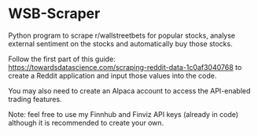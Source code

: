 # WSB-Scraper
Python program to scrape r/wallstreetbets for popular stocks, analyse external sentiment on the stocks and automatically buy those stocks.

Follow the first part of this guide: https://towardsdatascience.com/scraping-reddit-data-1c0af3040768 to create a Reddit application and input those values into the code. 

You may also need to create an Alpaca account  to access the API-enabled trading features.

Note: feel free to use my Finnhub and Finviz API keys (already in code) although it is recommended to create your own.
